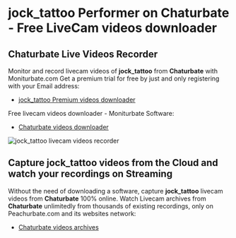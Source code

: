 # jock_tattoo Performer on Chaturbate - Free LiveCam videos downloader

## Chaturbate Live Videos Recorder

Monitor and record livecam videos of **jock_tattoo** from **Chaturbate** with Moniturbate.com
Get a premium trial for free by just and only registering with your Email address:
* [jock_tattoo Premium videos downloader](https://moniturbate.com/request-demo-licence-key.html)

Free livecam videos downloader - Moniturbate Software:
* [Chaturbate videos downloader](https://moniturbate.com/moniturbate-download-software.html)

![jock_tattoo livecam videos recorder](https://peachurnet.com/templates/moniturbate-software.png)


## Capture jock_tattoo videos from the Cloud and watch your recordings on Streaming

Without the need of downloading a software, capture **jock_tattoo** livecam videos from **Chaturbate** 100% online.
Watch Livecam archives from **Chaturbate** unlimitedly from thousands of existing recordings, only on Peachurbate.com and its websites network:
* [Chaturbate videos archives](https://peachurnet.com/)